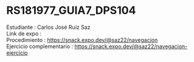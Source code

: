 # RS181977_GUIA7_DPS104
Estudiante : Carlos José Ruiz Saz
<br>
Link de expo :
<br>
Procedimiento : https://snack.expo.dev/@saz22/navegacion
<br>
Ejercicio complementario : https://snack.expo.dev/@saz22/navegacion-ejercicio
